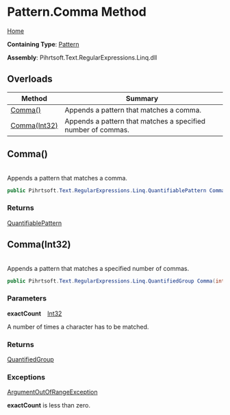 # Pattern\.Comma Method

[Home](../../../../../../README.md)

**Containing Type**: [Pattern](../README.md)

**Assembly**: Pihrtsoft\.Text\.RegularExpressions\.Linq\.dll

## Overloads

| Method | Summary |
| ------ | ------- |
| [Comma()](#Pihrtsoft_Text_RegularExpressions_Linq_Pattern_Comma) | Appends a pattern that matches a comma\. |
| [Comma(Int32)](#Pihrtsoft_Text_RegularExpressions_Linq_Pattern_Comma_System_Int32_) | Appends a pattern that matches a specified number of commas\. |

## Comma\(\) <a name="Pihrtsoft_Text_RegularExpressions_Linq_Pattern_Comma"></a>

\
Appends a pattern that matches a comma\.

```csharp
public Pihrtsoft.Text.RegularExpressions.Linq.QuantifiablePattern Comma()
```

### Returns

[QuantifiablePattern](../../QuantifiablePattern/README.md)

## Comma\(Int32\) <a name="Pihrtsoft_Text_RegularExpressions_Linq_Pattern_Comma_System_Int32_"></a>

\
Appends a pattern that matches a specified number of commas\.

```csharp
public Pihrtsoft.Text.RegularExpressions.Linq.QuantifiedGroup Comma(int exactCount)
```

### Parameters

**exactCount** &ensp; [Int32](https://docs.microsoft.com/en-us/dotnet/api/system.int32)

A number of times a character has to be matched\.

### Returns

[QuantifiedGroup](../../QuantifiedGroup/README.md)

### Exceptions

[ArgumentOutOfRangeException](https://docs.microsoft.com/en-us/dotnet/api/system.argumentoutofrangeexception)

**exactCount** is less than zero\.

